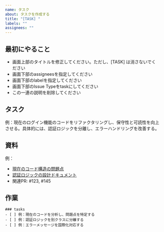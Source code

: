 ```yaml
---
name: タスク
about: タスクを作成する
title: "[TASK] "
labels: ""
assignees: ""
---
```


## 最初にやること
- 画面上部のタイトルを修正してください。ただし、[TASK] は消さないでください
- 画面下部のassigneesを指定してください
- 画面下部のlabelを指定してください
- 画面下部のIssue Typeをtaskにしてください
- この一連の説明を削除してください


## タスク　<!-- タスク内容を明確かつ簡潔に説明してください。 -->

例：現在のログイン機能のコードをリファクタリングし、保守性と可読性を向上させる。具体的には、認証ロジックを分離し、エラーハンドリングを改善する。

## 資料　<!-- 資料があれば、追加してください。 -->

例：
- [現在のコード構造の問題点](https://example.com/docs/login-issues)
- [認証ロジックの設計ドキュメント](https://example.com/docs/auth-design)
- 関連PR: #123, #145

## 作業　<!-- 作業内容を箇条書きで記述しください。 -->

```[tasklist]
### tasks
- [ ] 例：現在のコードを分析し、問題点を特定する
- [ ] 例：認証ロジックを別クラスに分離する
- [ ] 例：エラーメッセージを国際化対応する
```